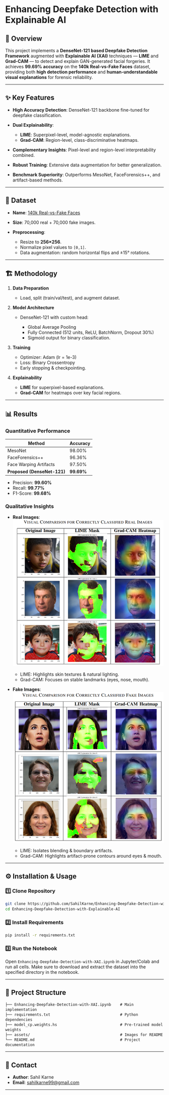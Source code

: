 # Enhancing Deepfake Detection with Explainable AI

## 📌 Overview

This project implements a **DenseNet-121 based Deepfake Detection Framework** augmented with **Explainable AI (XAI)** techniques — **LIME** and **Grad-CAM** — to detect and explain GAN-generated facial forgeries.
It achieves **99.69% accuracy** on the **140k Real-vs-Fake Faces** dataset, providing both **high detection performance** and **human-understandable visual explanations** for forensic reliability.

---

## ✨ Key Features

* **High Accuracy Detection**: DenseNet-121 backbone fine-tuned for deepfake classification.
* **Dual Explainability**:

  * **LIME**: Superpixel-level, model-agnostic explanations.
  * **Grad-CAM**: Region-level, class-discriminative heatmaps.
* **Complementary Insights**: Pixel-level and region-level interpretability combined.
* **Robust Training**: Extensive data augmentation for better generalization.
* **Benchmark Superiority**: Outperforms MesoNet, FaceForensics++, and artifact-based methods.

---

## 📂 Dataset

* **Name**: [140k Real-vs-Fake Faces](https://www.kaggle.com/datasets/xhlulu/140k-real-and-fake-faces)
* **Size**: 70,000 real + 70,000 fake images.
* **Preprocessing**:

  * Resize to **256×256**.
  * Normalize pixel values to `[0,1]`.
  * Data augmentation: random horizontal flips and ±15° rotations.

---

## 🏗 Methodology

1. **Data Preparation**

   * Load, split (train/val/test), and augment dataset.
2. **Model Architecture**

   * DenseNet-121 with custom head:

     * Global Average Pooling
     * Fully Connected (512 units, ReLU, BatchNorm, Dropout 30%)
     * Sigmoid output for binary classification.
3. **Training**

   * Optimizer: Adam (lr = 1e-3)
   * Loss: Binary Crossentropy
   * Early stopping & checkpointing.
4. **Explainability**

   * **LIME** for superpixel-based explanations.
   * **Grad-CAM** for heatmaps over key facial regions.

---

## 📊 Results

### **Quantitative Performance**

| Method                      | Accuracy   |
| --------------------------- | ---------- |
| MesoNet                     | 98.00%     |
| FaceForensics++             | 96.36%     |
| Face Warping Artifacts      | 97.50%     |
| **Proposed (DenseNet-121)** | **99.69%** |

* Precision: **99.60%**
* Recall: **99.77%**
* F1-Score: **99.68%**

### **Qualitative Insights**

* **Real Images**:
    ![VISUAL_COMPARISON_FOR_CORRECTLY_CLASSIFIED_REAL_IMAGES](assets/VISUAL_COMPARISON_FOR_CORRECTLY_CLASSIFIED_REAL_IMAGES.png)
  * LIME: Highlights skin textures & natural lighting.
  * Grad-CAM: Focuses on stable landmarks (eyes, nose, mouth).

* **Fake Images**:
    ![VISUAL_COMPARISON_FOR_CORRECTLY_CLASSIFIED_FAKE_IMAGES](assets/VISUAL_COMPARISON_FOR_CORRECTLY_CLASSIFIED_FAKE_IMAGES.png)
  * LIME: Isolates blending & boundary artifacts.
  * Grad-CAM: Highlights artifact-prone contours around eyes & mouth.

---

## ⚙️ Installation & Usage

### 1️⃣ Clone Repository

```bash
git clone https://github.com/SahilKarne/Enhancing-Deepfake-Detection-with-Explainable-AI.git
cd Enhancing-Deepfake-Detection-with-Explainable-AI
```

### 2️⃣ Install Requirements

```bash
pip install -r requirements.txt
```

### 3️⃣ Run the Notebook

Open `Enhancing-Deepfake-Detection-with-XAI.ipynb` in Jupyter/Colab and run all cells.
Make sure to download and extract the dataset into the specified directory in the notebook.

---

## 📌 Project Structure

```
├── Enhancing-Deepfake-Detection-with-XAI.ipynb    # Main implementation
├── requirements.txt                               # Python dependencies
├── model_cp.weights.hs                            # Pre-trained model weights
├── assets/                                        # Images for README
└── README.md                                      # Project documentation

```

---

## 📧 Contact

* **Author**: Sahil Karne
* **Email**: [sahilkarne99@gmail.com](mailto:sahilkarne99@gmail.com)

---
